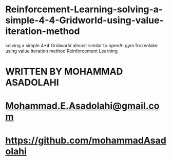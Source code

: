 # Reinforcement-Learning-solving-a-simple-4-4-Gridworld-using-value-iteration-method
solving a simple 4*4 Gridworld almost similar to openAI gym frozenlake using value iteration method Reinforcement Learning
# WRITTEN BY MOHAMMAD ASADOLAHI  
# Mohammad.E.Asadolahi@gmail.com  
# https://github.com/mohammadAsadolahi  
